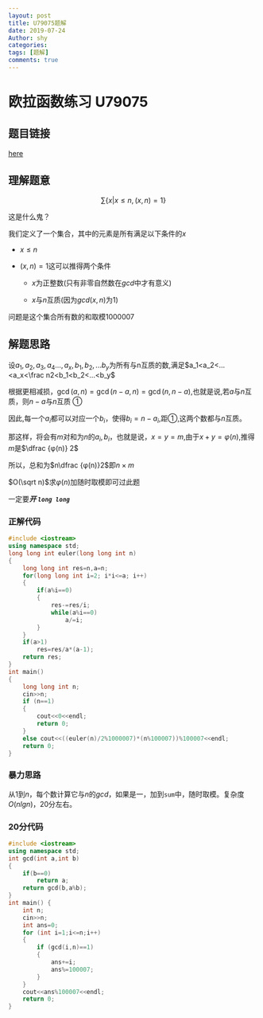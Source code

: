```yaml
---
layout: post
title: U79075题解
date: 2019-07-24
Author: shy
categories:
tags: [题解]
comments: true
---
```


# 欧拉函数练习 U79075



## 题目链接

[here](<https://www.luogu.org/problemnew/show/U79075>)

## 理解题意

$$\sum\{x|x\leqslant n,(x,n)=1\} $$

这是什么鬼？

我们定义了一个集合，其中的元素是所有满足以下条件的$x​$

- $x\leqslant n$

- $(x,n)=1$这可以推得两个条件

  - $x$为正整数(只有非零自然数在$gcd$中才有意义)

  - $x$与$n$互质(因为$gcd(x,n)$为$1$)

问题是这个集合所有数的和取模$1000007$

## 解题思路

设$a_1,a_2,a_3,a_4...,a_x,b_1,b_2,...b_y$为所有与n互质的数,满足$a_1<a_2<...<a_x<\frac n2<b_1<b_2<...<b_y$  

根据更相减损，$\gcd (a,n)=\gcd(n-a,n)=\gcd(n,n-a)​$,也就是说,若$a​$与$n​$互质，则$n-a​$与$n​$互质  ①​

因此,每一个$a_i​$都可以对应一个$b_i​$，使得$b_i=n-a_i​$,距①,这两个数都与$n​$互质。

那这样，将会有$m​$对和为$n​$的$a_i,b_i​$，也就是说，$x=y=m​$,由于$x+y=φ(n)​$,推得$m​$是$\dfrac {φ(n)} 2​$

所以，总和为$n\dfrac {φ(n)}2$即$n\times m$

$O(\sqrt n)$求$φ(n)$加随时取模即可过此题

一定要***开 `long long `***

### 正解代码

```cpp
#include <iostream>
using namespace std;
long long int euler(long long int n)
{
    long long int res=n,a=n;
    for(long long int i=2; i*i<=a; i++)
    {
        if(a%i==0)
        {
            res-=res/i;
            while(a%i==0)
                a/=i;
        }
    }
    if(a>1)
        res=res/a*(a-1);
    return res;
}
int main()
{
    long long int n;
    cin>>n;
    if (n==1)
    {
        cout<<0<<endl;
        return 0;
    }
    else cout<<((euler(n)/2%1000007)*(n%100007))%100007<<endl;
    return 0;
}
```

### 暴力思路

从$1$到$n$，每个数计算它与$n$的$gcd$，如果是一，加到`sum`中，随时取模。复杂度$O(nlgn)$，$20$分左右。

### 20分代码

```cpp
#include <iostream>
using namespace std;
int gcd(int a,int b) 
{
    if(b==0) 
    	return a;
    return gcd(b,a%b);
}
int main() {
    int n;
    cin>>n;
    int ans=0;
    for (int i=1;i<=n;i++)
    {
        if (gcd(i,n)==1)
        {
            ans+=i;
            ans%=100007;
        }
    }
    cout<<ans%100007<<endl;
    return 0;
}
```